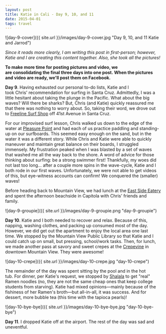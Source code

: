 ```yaml
---
layout: post
title: Katie in Cali - Day 9, 10, and 11
date: 2015-04-01 
tags: travel
---
```


![day-9-cover]({{ site.url }}/images/day-9-cover.jpg "Day 9, 10, and 11 Katie and Jarrod")

*Since it reads more clearly, I am writing this post in first-person; however, Katie and I are creating this content together. Also, she took all the pictures!*

**To make more time for posting pictures and video, we are consolidating the final three days into one post. When the pictures and video are ready, we'll post them on Facebook.**

**Day 9**. Having exhausted our personal to-do lists, Katie and I took Chris' recommendation for surfing in Santa Cruz. Admittedly, I was a little hesitant about taking the plunge in the Pacific. What about the big waves? Will there be sharks? But, Chris (and Katie) quickly reassured me that there was nothing to worry about. So, taking their word, we drove out to [Freeline Surf Shop](http://www.yelp.com/biz/freeline-design-surf-shop-santa-cruz) off 41st Avenue in Santa Cruz.

For our improvised surf lesson, Chris walked us down to the edge of the water at [Pleasure Point](http://www.surfline.com/surf-report/pleasure-point-central-california_4190/) and had each of us practice paddling and standing-up on our surfboards. This seemed easy enough on the sand, but in the water it was a different story. While Chris and Katie were able to quickly maneuver and maintain great balance on their boards, I struggled immensely. My frustration peaked when I was blasted by a set of waves that washed me all the way back to the shore. A word of advice for those thinking about surfing: be a strong swimmer first! Thankfully, my woes did not last too long... after a couple more spins in the wave-cycle, Katie and I both rode in our first waves. Unfortunately, we were not able to get videos of this, but eye-witness accounts can confirm! We conquered the (smaller) waves!

Before heading back to Mountain View, we had lunch at the [East Side Eatery](http://pleasurepizzasc.com/ese-menu/) and spent the afternoon beachside in Capitola with Chris' friends and family.

![day-9-groupie]({{ site.url }}/images/day-9-groupie.png "day-9-groupie")

**Day 10**. Katie and I both needed to recover and relax. Because of this, napping, washing clothes, and packing up consumed most of the day. However, we did get out the apartment to enjoy the local area one last time. We stopped by the Mountain View Public Library so that Katie and I could catch up on small, but pressing, school/work tasks. Then, for lunch, we made another pass at savory and sweet crepes at the [Crepevine](http://www.crepevine.com/crepevine-locations-mountainview.html) in downtown Mountain View. They were awesome!

![day-10-crepe]({{ site.url }}/images/day-10-crepe.jpg "day-10-crepe")

The remainder of the day was spent sitting by the pool and in the hot tub. For dinner, per Katie's request, we stopped by [Shalala](http://www.ramenshalala.com/) to get "real" Ramen noodles (no, they are not the same cheap ones that keep college students from starving). Katie had mixed opinions—mainly because of the fishiness of her Ramen's broth—but all-in-all, it was success. And for dessert, more bubble tea (this time with the tapioca pearls)!

![day-10-bye-bye]({{ site.url }}/images/day-10-bye-bye.jpg "day-10-bye-bye")

**Day 11**. I dropped Katie off at the airport. The rest of the day was sad and uneventful.